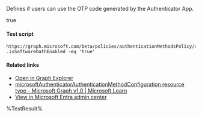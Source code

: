 Defines if users can use the OTP code generated by the Authenticator App.

true

#### Test script
```
https://graph.microsoft.com/beta/policies/authenticationMethodsPolicy/authenticationMethodConfigurations('MicrosoftAuthenticator')
.isSoftwareOathEnabled -eq 'true'
```

#### Related links

- [Open in Graph Explorer](https://developer.microsoft.com/en-us/graph/graph-explorer?request=policies/authenticationMethodsPolicy/authenticationMethodConfigurations('MicrosoftAuthenticator')&method=GET&version=beta&GraphUrl=https://graph.microsoft.com)
- [microsoftAuthenticatorAuthenticationMethodConfiguration resource type - Microsoft Graph v1.0 | Microsoft Learn](https://learn.microsoft.com/en-us/graph/api/resources/microsoftauthenticatorauthenticationmethodconfiguration)
- [View in Microsoft Entra admin center](https://entra.microsoft.com/#view/Microsoft_AAD_IAM/AuthenticationMethodsMenuBlade/~/AdminAuthMethods)

<!--- Results --->
%TestResult%
